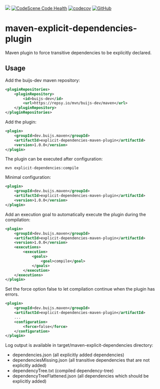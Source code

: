 [![](https://img.shields.io/badge/Buijs-Software-blue)](https://pub.dev/publishers/buijs.dev/packages)
[![CodeScene Code Health](https://codescene.io/projects/54076/status-badges/code-health)](https://codescene.io/projects/54076)
[![codecov](https://codecov.io/gh/buijs-dev/maven-explicit-dependencies-plugin/graph/badge.svg?token=Bz9XcQYruX)](https://codecov.io/gh/buijs-dev/maven-explicit-dependencies-plugin)
[![GitHub](https://img.shields.io/github/license/buijs-dev/maven-explicit-dependencies-plugin?color=black)](https://github.com/buijs-dev/maven-explicit-dependencies-plugin/blob/main/LICENSE)

# maven-explicit-dependencies-plugin
Maven plugin to force transitive dependencies to be explicitly declared.

## Usage
Add the buijs-dev maven repository:
```xml
<pluginRepositories>
    <pluginRepository>
        <id>buijs-dev</id>
        <url>https://repsy.io/mvn/buijs-dev/maven</url>
    </pluginRepository>
</pluginRepositories>
```

Add the plugin:
```xml
<plugin>
    <groupId>dev.buijs.maven</groupId>
    <artifactId>explicit-dependencies-maven-plugin</artifactId>
    <version>1.0.0</version>
</plugin>
```

The plugin can be executed after configuration:

```shell
mvn explicit-dependencies:compile
```

Minimal configuration:
```xml
<plugin>
    <groupId>dev.buijs.maven</groupId>
    <artifactId>explicit-dependencies-maven-plugin</artifactId>
    <version>1.0.0</version>
</plugin>
```

Add an execution goal to automatically execute the plugin during
the compilation:

```xml
<plugin>
    <groupId>dev.buijs.maven</groupId>
    <artifactId>explicit-dependencies-maven-plugin</artifactId>
    <version>1.0.0</version>
    <executions>
        <execution>
            <goals>
                <goal>compile</goal>
            </goals>
        </execution>
    </executions>
</plugin>
```

Set the force option false to let compilation continue when the plugin has errors.

```xml
<plugin>
    <groupId>dev.buijs.maven</groupId>
    <artifactId>explicit-dependencies-maven-plugin</artifactId>
    ...
    <configuration>
        <force>false</force>
    </configuration>
</plugin>
```

Log output is available in target/maven-explicit-dependencies directory:
- dependencies.json (all explicitly added dependencies)
- dependenciesMissing.json (all transitive dependencies that are not explicitly added)
- dependencyTree.txt (compiled dependency-tree)
- dependencyTreeFlattened.json (all dependencies which should be explicitly added)